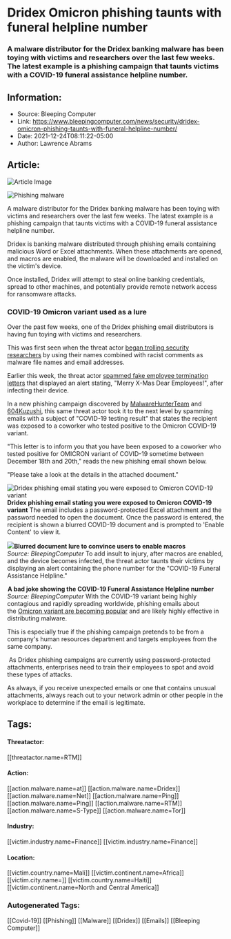 # Dridex Omicron phishing taunts with funeral helpline number 
### A malware distributor for the Dridex banking malware has been toying with victims and researchers over the last few weeks. The latest example is a phishing campaign that taunts victims with a COVID-19 funeral assistance helpline number.

## Information:
+ Source: Bleeping Computer
+ Link: https://www.bleepingcomputer.com/news/security/dridex-omicron-phishing-taunts-with-funeral-helpline-number/
+ Date: 2021-12-24T08:11:22-05:00
+ Author: Lawrence Abrams


## Article:
![Article Image](https://www.bleepstatic.com/content/hl-images/2021/04/16/malware-phishing-header.jpg)

![Phishing malware](https://www.bleepstatic.com/content/hl-images/2021/04/16/malware-phishing-header.jpg)


A malware distributor for the Dridex banking malware has been toying with victims and researchers over the last few weeks. The latest example is a phishing campaign that taunts victims with a COVID-19 funeral assistance helpline number.


Dridex is banking malware distributed through phishing emails containing malicious Word or Excel attachments. When these attachments are opened, and macros are enabled, the malware will be downloaded and installed on the victim's device.


Once installed, Dridex will attempt to steal online banking credentials, spread to other machines, and potentially provide remote network access for ransomware attacks.


### COVID-19 Omicron variant used as a lure


Over the past few weeks, one of the Dridex phishing email distributors is having fun toying with victims and researchers.


This was first seen when the threat actor [began trolling security researchers](https://twitter.com/ffforward/status/1463523301259722754) by using their names combined with racist comments as malware file names and email addresses.


Earlier this week, the threat actor [spammed fake employee termination letters](https://www.bleepingcomputer.com/news/security/dridex-malware-trolls-employees-with-fake-job-termination-emails/) that displayed an alert stating, "Merry X-Mas Dear Employees!", after infecting their device.


In a new phishing campaign discovered by [MalwareHunterTeam](https://twitter.com/malwrhunterteam/status/1473731055022710793) and [604Kuzushi](https://twitter.com/604Kuzushi), this same threat actor took it to the next level by spamming emails with a subject of "COVID-19 testing result" that states the recipient was exposed to a coworker who tested positive to the Omicron COVID-19 variant.


"This letter is to inform you that you have been exposed to a coworker who tested positive for OMICRON variant of COVID-19 sometime between December 18th and 20th," reads the new phishing email shown below.


"Please take a look at the details in the attached document."



![Dridex phishing email stating you were exposed to Omicron COVID-19 variant](https://www.bleepstatic.com/images/news/malware/d/dridex/omicron-positive-email/positive-covid-contact-email.jpg)**Dridex phishing email stating you were exposed to Omicron COVID-19 variant**
The email includes a password-protected Excel attachment and the password needed to open the document. Once the password is entered, the recipient is shown a blurred COVID-19 document and is prompted to 'Enable Content' to view it.



![](https://www.bleepstatic.com/images/news/malware/d/dridex/omicron-positive-email/malicious-excel-document.jpg)**Blurred document lure to convince users to enable macros**  
*Source: BleepingComputer*
To add insult to injury, after macros are enabled, and the device becomes infected, the threat actor taunts their victims by displaying an alert containing the phone number for the "COVID-19 Funeral Assistance Helpline."



![A bad joke showing the COVID-19 Funeral Assistance Helpline number](data:image/gif;base64,R0lGODlhAQABAAAAACH5BAEKAAEALAAAAAABAAEAAAICTAEAOw==)**A bad joke showing the COVID-19 Funeral Assistance Helpline number**  
*Source: BleepingComputer*
With the COVID-19 variant being highly contagious and rapidly spreading worldwide, phishing emails about the [Omicron variant are becoming popular](https://www.bleepingcomputer.com/news/security/phishing-actors-start-exploiting-the-omicron-covid-19-variant/) and are likely highly effective in distributing malware.


This is especially true if the phishing campaign pretends to be from a company's human resources department and targets employees from the same company.


 As Dridex phishing campaigns are currently using password-protected attachments, enterprises need to train their employees to spot and avoid these types of attacks.


As always, if you receive unexpected emails or one that contains unusual attachments, always reach out to your network admin or other people in the workplace to determine if the email is legitimate.





## Tags:

#### Threatactor:
[[threatactor.name=RTM]]

#### Action:
[[action.malware.name=at]] [[action.malware.name=Dridex]] [[action.malware.name=Net]] [[action.malware.name=Ping]] [[action.malware.name=Ping]] [[action.malware.name=RTM]] [[action.malware.name=S-Type]] [[action.malware.name=Tor]]

#### Industry:
[[victim.industry.name=Finance]] [[victim.industry.name=Finance]]

#### Location:
[[victim.country.name=Mali]] [[victim.continent.name=Africa]] [[victim.city.name=]] [[victim.country.name=Haiti]] [[victim.continent.name=North and Central America]]

### Autogenerated Tags:
[[Covid-19]] [[Phishing]] [[Malware]] [[Dridex]] [[Emails]] [[Bleeping Computer]]


